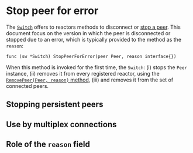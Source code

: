 # Stop peer for error

The [`Switch`][switch-type] offers to reactors methods to disconnect
or [stop a peer][stop-peer].
This document focus on the version in which the peer is disconnected or stopped
due to an error, which is typically provided to the method as the `reason`:

    func (sw *Switch) StopPeerForError(peer Peer, reason interface{})

When this method is invoked for the first time, the `Switch`:
(i) stops the `Peer` instance,
(ii) removes it from every registered reactor,
using the [`RemovePeer(Peer, reason)` method][reactor-remove],
(iii) and removes it from the set of connected peers.

## Stopping persistent peers


## Use by multiplex connections


## Role of the `reason` field

[switch-type]: https://github.com/cometbft/cometbft/blob/main/p2p/switch.go
[stop-peer]: https://github.com/cometbft/cometbft/blob/cason/758-reactors/spec/p2p/reactor/p2p-api.md#stopping-peers
[reactor-remove]: https://github.com/cometbft/cometbft/blob/cason/758-reactors/spec/p2p/reactor/reactor.md#stop-peer
